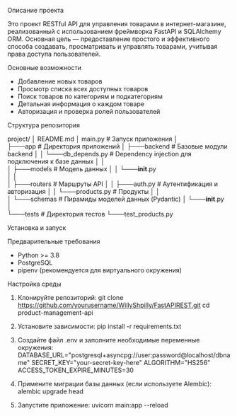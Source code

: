 Описание проекта

Это проект RESTful API для управления товарами в интернет-магазине, реализованный с использованием фреймворка FastAPI и SQLAlchemy ORM. 
Основная цель — предоставление простого и эффективного способа создавать, просматривать и управлять товарами, учитывая права доступа пользователей.

Основные возможности

- Добавление новых товаров
- Просмотр списка всех доступных товаров
- Поиск товаров по категориям и подкатегориям
- Детальная информация о каждом товаре
- Авторизация и проверка ролей пользователей



Структура репозитория


project/
│   README.md
│   main.py       # Запуск приложения
│   
├───app           # Директория приложений
│   ├───backend     # Базовые модули backend
│   │   └───db_depends.py  # Dependency injection для подключения к базе данных
│   │   
│   ├───models      # Модель данных
│   │   └───__init__.py    
│   │   
│   ├───routers     # Маршруты API
│   │   ├───auth.py     # Аутентификация и авторизация
│   │   └───products.py # Продукты
│   │   
│   └───schemas     # Пирамиды моделей данных (Pydantic)
│       └───__init__.py    
│       
└───tests          # Директория тестов
    └───test_products.py


Установка и запуск

Предварительные требования

- Python >= 3.8
- PostgreSQL
- pipenv (рекомендуется для виртуального окружения)

Настройка среды

1. Клонируйте репозиторий:
git clone https://github.com/yourusername/WillyShpilly/FastAPIREST.git
cd product-management-api

2. Установите зависимости:
pip install -r requirements.txt

3. Создайте файл .env и заполните необходимые переменные окружения:
DATABASE_URL="postgresql+asyncpg://user:password@localhost/dbname"
SECRET_KEY="your-secret-key-here"
ALGORITHM="HS256"
ACCESS_TOKEN_EXPIRE_MINUTES=30

4. Примените миграции базы данных (если используете Alembic):
alembic upgrade head

5. Запустите приложение:
uvicorn main:app --reload













